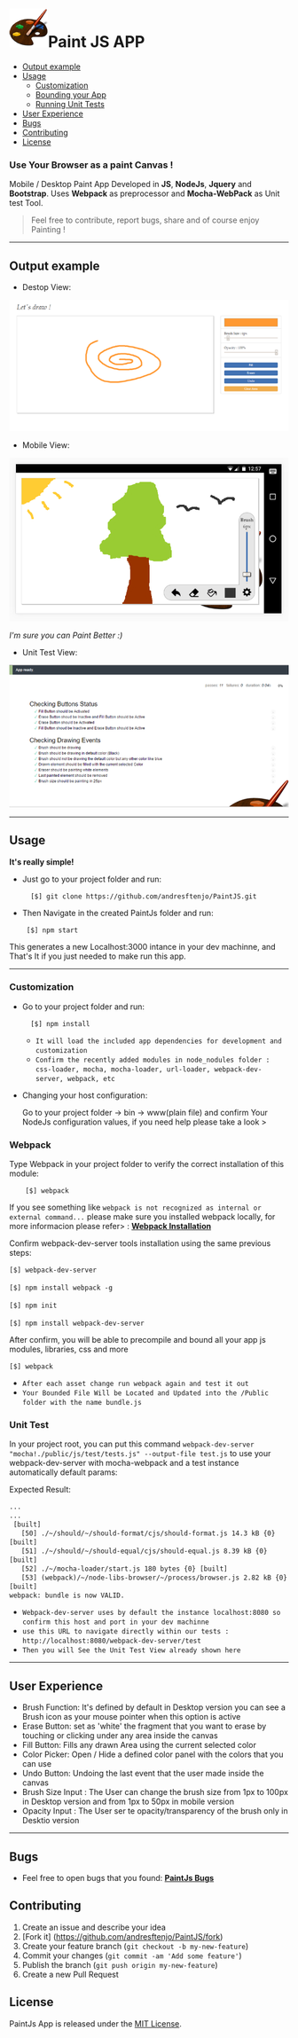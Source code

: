 
![PaintApp Logo](public/images/backgbottom-logo.png)Paint JS APP
==================

  - [Output example](#output-example)
  - [Usage](#usage)
    - [Customization](#customization)
    - [Bounding your App](#webpack)
    - [Running Unit Tests](#unit-test)
  - [User Experience](#user-experience)
  - [Bugs](#bugs)
  - [Contributing](#contributing)
  - [License](#license)


### Use Your Browser as a paint Canvas !

Mobile / Desktop Paint App Developed in **JS**, **NodeJs**, **Jquery** and **Bootstrap**. Uses **Webpack** as preprocessor and **Mocha-WebPack** as Unit test Tool.

>Feel free to contribute, report bugs, share and of course enjoy Painting ! 

---

## Output example

- Destop View:

![PaintApp Desktop](https://raw.githubusercontent.com/andresftenjo/nodejslearning/master/paintapp-desktop2.png)


- Mobile View:

![PaintApp Mobile](https://raw.githubusercontent.com/andresftenjo/nodejslearning/master/paintapp-mobile.png)


*I'm sure you can Paint Better :)*



- Unit Test View:

![PaintJs Unit Test](https://raw.githubusercontent.com/andresftenjo/nodejslearning/master/paintapp-unittests.png)

---

## Usage

**It's really simple!**

- Just go to your project folder and run:

		[$] git clone https://github.com/andresftenjo/PaintJS.git

-  Then Navigate in the created PaintJs folder and run:

		[$] npm start

This generates a new Localhost:3000 intance in your dev machinne, and That's It if you just needed to make run this app.




---


### Customization

- Go to your project folder and run:

		[$] npm install

    - `It will load the included app dependencies for development and customization`
    - `Confirm the recently added modules in node_nodules folder : css-loader, mocha, mocha-loader, url-loader, webpack-dev-server, webpack, etc`


- Changing your host configuration:

    Go to your project folder -> bin -> www(plain file) and confirm Your NodeJs configuration values, if you need help please take a look > 


### Webpack

Type Webpack in your project folder to verify the correct installation of this module:

        [$] webpack

If you see something like `webpack is not recognized as internal or external command...` please make sure you installed webpack locally, for more informacion please refer>
: [**Webpack Installation**](https://webpack.github.io/docs/installation.html)

Confirm webpack-dev-server tools installation using the same previous steps:

    [$] webpack-dev-server

    [$] npm install webpack -g

    [$] npm init

    [$] npm install webpack-dev-server

After confirm, you will be able to precompile and bound all your app js modules, libraries, css and more

    [$] webpack

- `After each asset change run webpack again and test it out`
- `Your Bounded File Will be Located and Updated into the /Public folder with the name bundle.js`

### Unit Test
In your project root, you can put this command `webpack-dev-server "mocha!./public/js/test/tests.js" --output-file test.js` to use your webpack-dev-server with mocha-webpack and a test instance automatically default params:

Expected Result:


```
...
...
 [built]
   [50] ./~/should/~/should-format/cjs/should-format.js 14.3 kB {0} [built]
   [51] ./~/should/~/should-equal/cjs/should-equal.js 8.39 kB {0} [built]
   [52] ./~/mocha-loader/start.js 180 bytes {0} [built]
   [53] (webpack)/~/node-libs-browser/~/process/browser.js 2.82 kB {0} [built]
webpack: bundle is now VALID.

```

- `Webpack-dev-server uses by default the instance localhost:8080 so confirm this host and port in your dev machinne`
- `use this URL to navigate directly within our tests : http://localhost:8080/webpack-dev-server/test`
- `Then you will See the Unit Test View already shown here`



---


## User Experience

- Brush Function: It's defined by default in Desktop version you can see a Brush icon as your mouse pointer when this option is active
- Erase Button: set as 'white' the fragment that you want to erase by touching or clicking under any area inside the canvas
- Fill Button: Fills any drawn Area using the current selected color 
- Color Picker: Open / Hide a defined color panel with the colors that you can use
- Undo Button: Undoing the last event that the user made inside the canvas
- Brush Size Input : The User can change the brush size from 1px to 100px in Desktop version and from 1px to 50px in mobile version
- Opacity Input : The User ser te opacity/transparency of the brush only in Desktio version
   


---


## Bugs

- Feel free to open bugs that you found: [**PaintJs Bugs**](https://github.com/andresftenjo/PaintJS/issues/new)


## Contributing

1. Create an issue and describe your idea
2. [Fork it] (https://github.com/andresftenjo/PaintJS/fork)
3. Create your feature branch (`git checkout -b my-new-feature`)
4. Commit your changes (`git commit -am 'Add some feature'`)
5. Publish the branch (`git push origin my-new-feature`)
6. Create a new Pull Request


## License

PaintJs App is released under the [MIT License](http://www.opensource.org/licenses/MIT).


